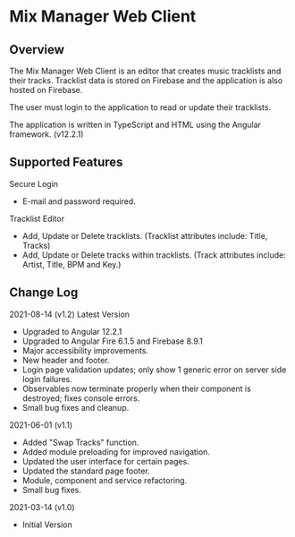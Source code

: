 # Mix Manager Web Client

## Overview

The Mix Manager Web Client is an editor that creates music tracklists and their tracks. Tracklist data is stored on Firebase and the application is also hosted on Firebase.

The user must login to the application to read or update their tracklists.

The application is written in TypeScript and HTML using the Angular framework. (v12.2.1)

## Supported Features

Secure Login
- E-mail and password required.

Tracklist Editor
- Add, Update or Delete tracklists. (Tracklist attributes include: Title, Tracks)
- Add, Update or Delete tracks within tracklists. (Track attributes include: Artist, Title, BPM and Key.)

## Change Log

2021-08-14 (v1.2)
Latest Version
  - Upgraded to Angular 12.2.1
  - Upgraded to Angular Fire 6.1.5 and Firebase 8.9.1
  - Major accessibility improvements.
  - New header and footer.
  - Login page validation updates; only show 1 generic error on server side login failures.
  - Observables now terminate properly when their component is destroyed; fixes console errors.
  - Small bug fixes and cleanup.

2021-06-01 (v1.1)
  - Added "Swap Tracks" function.
  - Added module preloading for improved navigation.
  - Updated the user interface for certain pages.
  - Updated the standard page footer.
  - Module, component and service refactoring.
  - Small bug fixes.

2021-03-14 (v1.0)
- Initial Version
